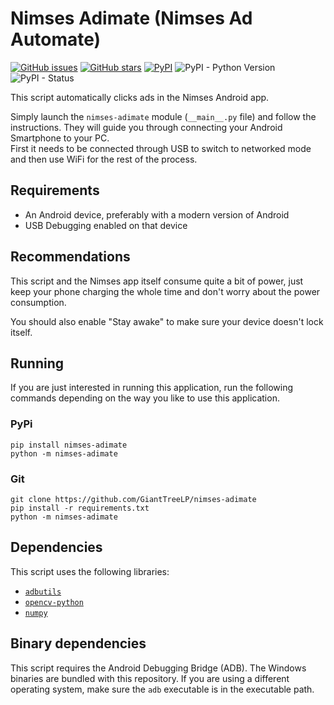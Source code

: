 # Nimses Adimate (Nimses Ad Automate)

[![GitHub issues](https://img.shields.io/github/issues/GiantTreeLP/nimses-adimate.svg)](https://github.com/GiantTreeLP/nimses-adimate/issues)
[![GitHub stars](https://img.shields.io/github/stars/GiantTreeLP/nimses-adimate.svg)](https://github.com/GiantTreeLP/nimses-adimate/stargazers)
[![PyPI](https://img.shields.io/pypi/v/nimses-adimate.svg)](https://pypi.org/project/nimses-adimate/)
![PyPI - Python Version](https://img.shields.io/pypi/pyversions/nimses-adimate.svg)
![PyPI - Status](https://img.shields.io/pypi/status/nimses-adimate.svg)


This script automatically clicks ads in the Nimses Android app.

Simply launch the `nimses-adimate` module (`__main__.py` file) and follow the instructions.
They will guide you through connecting your Android Smartphone to your PC.  
First it needs to be connected through USB to switch to networked mode and then use WiFi
for the rest of the process.

## Requirements

- An Android device, preferably with a modern version of Android
- USB Debugging enabled on that device

## Recommendations

This script and the Nimses app itself consume quite a bit of power, 
just keep your phone charging the whole time and don't worry about the power consumption.  

You should also enable "Stay awake" to make sure your device doesn't lock itself. 

## Running

If you are just interested in running this application, run the following commands
depending on the way you like to use this application.

### PyPi

    pip install nimses-adimate
    python -m nimses-adimate

### Git

    git clone https://github.com/GiantTreeLP/nimses-adimate
    pip install -r requirements.txt
    python -m nimses-adimate

## Dependencies

This script uses the following libraries:

- [`adbutils`](https://pypi.org/project/adbutils)
- [`opencv-python`](https://pypi.org/project/opencv-python/)
- [`numpy`](https://pypi.org/project/numpy/)

## Binary dependencies

This script requires the Android Debugging Bridge (ADB).
The Windows binaries are bundled with this repository. 
If you are using a different operating system, make sure the `adb` executable is in the executable path.

